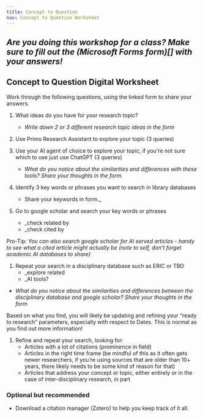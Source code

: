 ```yaml
---
title: Concept to Question
nav: Concept to Question Worksheet
---
```

## _Are you doing this workshop for a class? Make sure to fill out the (Microsoft Forms form)[] with your answers!_

## Concept to Question Digital Worksheet

Work through the following questions, using the linked form to share your answers.

1. What ideas do you have for your research topic? 

	- _Write down 2 or 3 different research topic ideas in the form_

1. Use Primo Research Assistant to explore your topic (3 queries)

1. Use your AI agent of choice to explore your topic, if you're not sure which to use just use ChatGPT (3 queries) 

	- _What do you notice about the similarities and differences with these tools? Share your thoughts in the form._
   
1. Identify 3 key words or phrases you want to search in library databases 
	- Share your keywords in form._

1. Go to google scholar and search your key words or phrases
	- _check related by
	- _check cited by 

Pro-Tip: _You can also search google scholar for AI served articles - handy to see what a cited article might actually be (note to self, don’t forget academic AI databases to share)_

1. Repeat your search in a disciplinary database such as ERIC or TBD
	- _explore related
	- _AI tools?

- _What do you notice about the similarities and differences between the disciplinary database and google scholar? Share your thoughts in the form_

Based on what you find, you will likely be updating and refining your “ready to research” parameters, especially with respect to Dates. This is normal as you find out more information!

1. Refine and repeat your search, looking for:
	- Articles with a lot of citations (prominence in field)
	- Articles in the right time frame (be mindful of this as it often gets newer researchers, if you’re using sources that are older than 10+ years, there likely needs to be some kind of reason for that)
	- Articles that address your concept or topic, either entirely or in the case of inter-disciplinary research, in part 

### Optional but recommended 
- Download a citation manager (Zotero) to help you keep track of it all. 





